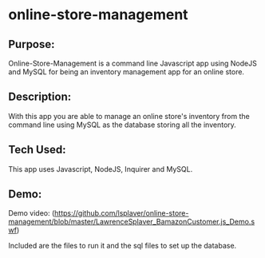# online-store-management

## Purpose:
Online-Store-Management is a command line Javascript app using NodeJS and MySQL for being an inventory management app for an online store.

## Description:
With this app you are able to manage an online store's inventory from the command line using MySQL as the database storing all the inventory.

## Tech Used:
This app uses Javascript, NodeJS, Inquirer and MySQL.

## Demo:
Demo video: (https://github.com/lsplaver/online-store-management/blob/master/LawrenceSplaver_BamazonCustomer.js_Demo.swf)

Included are the files to run it and the sql files to set up the database.